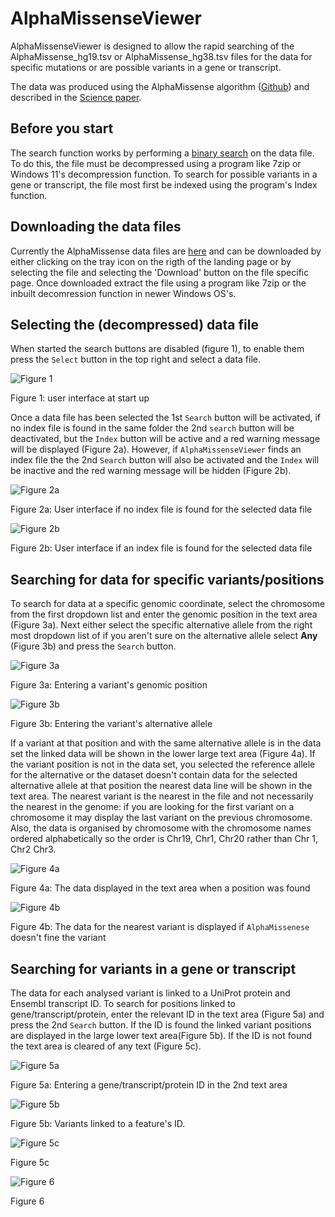 # AlphaMissenseViewer

AlphaMissenseViewer is designed to allow the rapid searching of the AlphaMissense_hg19.tsv or AlphaMissense_hg38.tsv files for the data for specific mutations or are possible variants in a gene or transcript. 

The data was produced using the AlphaMissense algorithm ([Github](https://github.com/google-deepmind/alphamissense)) and described in the [Science paper](https://www.science.org/doi/10.1126/science.adg7492).

## Before you start

The search function works by performing a [binary search](https://en.wikipedia.org/wiki/Binary_search_algorithm) on the data file. To do this, the file must be decompressed using a program like 7zip or Windows 11's decompression function. To search for possible variants in a gene or transcript, the file most first be indexed using the program's Index function.

## Downloading the data files

Currently the AlphaMissense data files are [here](https://console.cloud.google.com/storage/browser/dm_alphamissense;tab=objects?prefix=&forceOnObjectsSortingFiltering=false&pli=1) and can be downloaded by either clicking on the tray icon on the rigth of the landing page or by selecting the file and selecting the 'Download' button on the file specific page. Once downloaded extract the file using a program like 7zip or the inbuilt decomression function in newer Windows OS's.

## Selecting the (decompressed) data file

When started the search buttons are disabled (figure 1), to enable them press the ``Select`` button in the top right and select a data file. 

![Figure 1](images/figure1.jpg)

Figure 1: user interface at start up

Once a data file has been selected the 1st ``Search`` button will be activated, if no index file is found in the same folder the 2nd ``search`` button will be deactivated, but the ``Index`` button will be active and a red warning message will be displayed (Figure 2a). However, if ``AlphaMissenseViewer`` finds an index file the the 2nd ``Search`` button will also be activated and the ``Index`` will be inactive and the red warning message will be hidden (Figure 2b).


![Figure 2a](images/figure2a.jpg)

Figure 2a: User interface if no index file is found for the selected data file

![Figure 2b](images/figure2b.jpg)

Figure 2b: User interface if an index file is found for the selected data file

## Searching for data for specific variants/positions

To search for data at a specific genomic coordinate, select the chromosome from the first dropdown list and enter the genomic position in the text area (Figure 3a). Next either select the specific alternative allele from the right most dropdown list of if you aren't sure on the alternative allele select **Any** (Figure 3b) and press the ``Search`` button.

![Figure 3a](images/figure3a.jpg)

Figure 3a: Entering a variant's genomic position

![Figure 3b](images/figure3b.jpg)

Figure 3b: Entering the variant's alternative allele

If a variant at that position and with the same alternative allele is in the data set the linked data will be shown in the lower large text area (Figure 4a). If the variant position is not in the data set, you selected the reference allele for the alternative or the dataset doesn't contain data for the selected alternative allele at that position the nearest data line will be shown in the text area. The nearest variant is the nearest in the file and not necessarily the nearest in the genome: if you are looking for the first variant on a chromosome it may display the last variant on the previous chromosome. Also, the data is organised by chromosome with the chromosome names ordered alphabetically so the order is Chr19, Chr1, Chr20 rather than Chr 1, Chr2 Chr3. 

![Figure 4a](images/figure4a.jpg)

Figure 4a: The data displayed in the text area when a position was found

![Figure 4b](images/figure4b.jpg)

Figure 4b: The data for the nearest variant is displayed if ``AlphaMissenese`` doesn't fine the variant

## Searching for variants in a gene or transcript

The data for each analysed variant is linked to a UniProt protein and Ensembl transcript ID. To search for positions linked to gene/transcript/protein, enter the relevant ID in the text area (Figure 5a) and press the 2nd ``Search`` button. If the ID is found the linked variant positions are displayed in the large lower text area(Figure 5b). If the ID is not found the text area is cleared of any text (Figure 5c). 

![Figure 5a](images/figure5a.jpg)

Figure 5a: Entering a gene/transcript/protein ID in the 2nd text area

![Figure 5b](images/figure5b.jpg)

Figure 5b: Variants linked to a feature's ID.

![Figure 5c](images/figure5c.jpg)

Figure 5c

![Figure 6](images/figure6.jpg)

Figure 6

